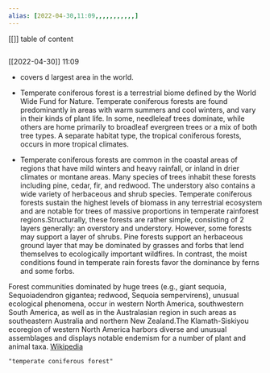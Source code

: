```yaml
---
alias: [2022-04-30,11:09,,,,,,,,,,,]
---
```

[[]]
table of content
```toc
```

[[2022-04-30]] 11:09
- covers d largest area in the world.

- Temperate coniferous forest is a terrestrial biome defined by the World Wide Fund for Nature. Temperate coniferous forests are found predominantly in areas with warm summers and cool winters, and vary in their kinds of plant life. In some, needleleaf trees dominate, while others are home primarily to broadleaf evergreen trees or a mix of both tree types.  A separate habitat type, the tropical coniferous forests, occurs in more tropical climates.

- Temperate coniferous forests are common in the coastal areas of regions that have mild winters and heavy rainfall, or inland in drier climates or montane areas. Many species of trees inhabit these forests including pine, cedar, fir, and redwood. The understory also contains a wide variety of herbaceous and shrub species. Temperate coniferous forests sustain the highest levels of biomass in any terrestrial ecosystem and are notable for trees of massive proportions in temperate rainforest regions.Structurally, these forests are rather simple, consisting of 2 layers generally: an overstory and understory. However, some forests may support a layer of shrubs. Pine forests support an herbaceous ground layer that may be dominated by grasses and forbs that lend themselves to ecologically important wildfires. In contrast, the moist conditions found in temperate rain forests favor the dominance by ferns and some forbs.



Forest communities dominated by huge trees (e.g., giant sequoia, Sequoiadendron gigantea; redwood, Sequoia sempervirens), unusual ecological phenomena, occur in western North America, southwestern South America, as well as in the Australasian region in such areas as southeastern Australia and northern New Zealand.The Klamath-Siskiyou ecoregion of western North America harbors diverse and unusual assemblages and displays notable endemism for a number of plant and animal taxa.
[Wikipedia](https://en.wikipedia.org/wiki/Temperate%20coniferous%20forest)
```query
"temperate coniferous forest"
```